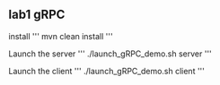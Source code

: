 ## lab1 gRPC

install
'''
mvn clean install
'''

Launch the server
'''
./launch_gRPC_demo.sh server
'''

Launch the client
'''
./launch_gRPC_demo.sh client
'''
